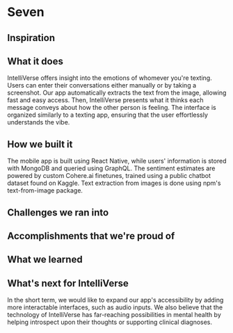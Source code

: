# Seven

## Inspiration

## What it does
IntelliVerse offers insight into the emotions of whomever you're texting. Users can enter their conversations either manually or by taking a screenshot. Our app automatically extracts the text from the image, allowing fast and easy access. Then, IntelliVerse presents what it thinks each message conveys about how the other person is feeling. The interface is organized similarly to a texting app, ensuring that the user effortlessly understands the vibe.  

## How we built it
The mobile app is built using React Native, while users' information is stored with MongoDB and queried using GraphQL. 
The sentiment estimates are powered by custom Cohere.ai finetunes, trained using a public chatbot dataset found on Kaggle.
Text extraction from images is done using npm's text-from-image package.

## Challenges we ran into

## Accomplishments that we're proud of

## What we learned

## What's next for IntelliVerse
In the short term, we would like to expand our app's accessibility by adding more interactable interfaces, such as audio inputs. We also believe that the technology of IntelliVerse has far-reaching possibilities in mental health by helping introspect upon their thoughts or supporting clinical diagnoses. 
